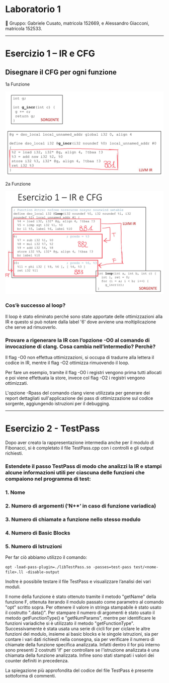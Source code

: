 # Laboratorio 1

<aside>
📝 Gruppo: Gabriele Cusato, matricola 152669, e Alessandro Giacconi, matricola 152533.

</aside>

---

# Esercizio 1 – IR e CFG

## Disegnare il CFG per ogni funzione

1a Funzione

![image1.jpeg](Laboratorio1/image1.jpeg)

2a Funzione

![image2.jpeg](Laboratorio1/image2.jpeg)

### Cos’è successo al loop?

Il loop è stato eliminato perché sono state apportate delle ottimizzazioni alla IR e questo si può notare dalla label '6' dove avviene una moltiplicazione che serve ad rimuoverlo.

### Provare a rigenerare la IR con l’opzione -O0 al comando di invocazione di clang. Cosa cambia nell’intermedio? Perchè?

Il flag -O0 non effettua ottimizzazioni, si occupa di tradurre alla lettera il codice in IR, mentre il flag -O2 ottimizza rimuovendo il loop.

Per fare un esempio, tramite il flag -O0 i registri vengono prima tutti allocati e poi viene effettuata la store, invece col flag -O2 i registri vengono ottimizzati.

L'opzione -Rpass del comando clang viene utilizzata per generare dei report dettagliati sull'applicazione dei pass di ottimizzazione sul codice sorgente, aggiungendo istruzioni per il debugging.

---

# Esercizio 2 - TestPass

Dopo aver creato la rappresentazione intermedia anche per il modulo di Fibonacci, si è completato il file TestPass.cpp con i controlli e gli output richiesti.

### Estendete il passo TestPass di modo che analizzi la IR e stampi alcune informazioni utili per ciascuna delle funzioni che compaiono nel programma di test:
### 1. Nome
### 2. Numero di argomenti (’N+*’ in caso di funzione variadica)
### 3. Numero di chiamate a funzione nello stesso modulo
### 4. Numero di Basic Blocks
### 5. Numero di Istruzioni

Per far ciò abbiamo utilizzo il comando:

```
opt -load-pass-plugin=./libTestPass.so -passes=test-pass test/<nome-file>.ll -disable-output
```

Inoltre è possibile testare il file TestPass e visualizzare l’analisi dei vari moduli.

Il nome della funzione è stato ottenuto tramite il metodo "getName" della funzione F, ottenuta iterando il modulo passato come parametro al comando "opt" scritto sopra. Per ottenere il valore in stringa stampabile è stato usato il costrutto ".data()". Per stampare il numero di argomenti è stato usato il metodo getFunctionType() e "getNumParams", mentre per identificare le funzioni variadiche si è utilizzato il metodo "getFunctionType". Successivamente è stata usata una serie di cicli for per ciclare le altre funzioni del modulo, insieme ai basic blocks e le singole istruzioni, sia per contare i vari dati richiesti nella consegna, sia per verificare il numero di chiamate della funzione specifica analizzata. Infatti dentro il for più interno sono presenti 2 costrutti 'if' per controllare se l'istruzione analizzata è una chiamata della funzione analizzata. Infine sono stati stampati i valori dei counter definiti in precedenza.

La spiegazione più approfondita del codice del file TestPass è presente sottoforma di commenti.